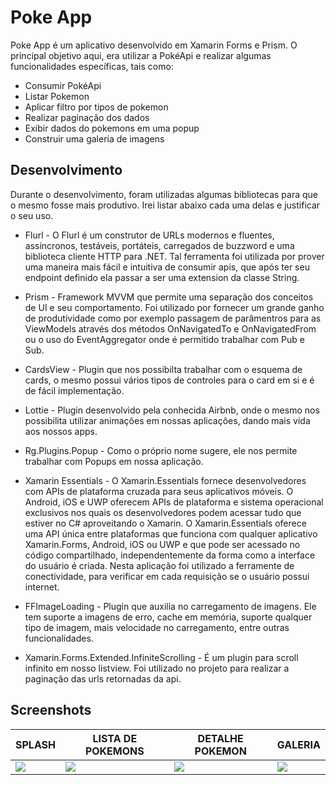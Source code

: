 # Poke App

Poke App é um aplicativo desenvolvido em Xamarin Forms e Prism. O principal objetivo aqui, era utilizar a PokéApi e realizar algumas funcionalidades específicas, tais como:



*  Consumir PokéApi
*  Listar Pokemon
*  Aplicar filtro por tipos de pokemon
*  Realizar paginação dos dados
*  Exibir dados do pokemons em uma popup
*  Construir uma galeria de imagens

## Desenvolvimento
Durante o desenvolvimento, foram utilizadas algumas bibliotecas para que o mesmo fosse mais produtivo. Irei listar abaixo cada uma delas e justificar o seu uso.

* Flurl - O Flurl é um construtor de URLs modernos e fluentes, assíncronos, testáveis, portáteis, carregados de buzzword e uma biblioteca cliente HTTP para .NET. Tal ferramenta foi utilizada por prover uma maneira mais fácil e intuitiva de consumir apis, que após ter seu endpoint definido ela passar a ser uma extension da classe String.

* Prism - Framework MVVM que permite uma separação dos conceitos de UI e seu comportamento. Foi utilizado por fornecer um grande ganho de produtividade como por exemplo passagem de parâmentros para as ViewModels através dos métodos OnNavigatedTo e OnNavigatedFrom ou o uso do EventAggregator onde é permitido trabalhar com Pub e Sub.

* CardsView - Plugin que nos possibilta trabalhar com o esquema de cards, o mesmo possui vários tipos de controles para o card em si e é de fácil implementação.

* Lottie - Plugin desenvolvido pela conhecida Airbnb, onde o mesmo nos possibilita utilizar animações em nossas aplicações, dando mais vida aos nossos apps.

* Rg.Plugins.Popup - Como o próprio nome sugere, ele nos permite trabalhar com Popups em nossa aplicação.

* Xamarin Essentials - O Xamarin.Essentials fornece desenvolvedores com APIs de plataforma cruzada para seus aplicativos móveis.
O Android, iOS e UWP oferecem APIs de plataforma e sistema operacional exclusivos nos quais os desenvolvedores podem acessar tudo que estiver no C# aproveitando o Xamarin. O Xamarin.Essentials oferece uma API única entre plataformas que funciona com qualquer aplicativo Xamarin.Forms, Android, iOS ou UWP e que pode ser acessado no código compartilhado, independentemente da forma como a interface do usuário é criada. Nesta aplicação foi utilizado a ferramente de conectividade, para verificar em cada requisição se o usuário possui internet.

* FFImageLoading - Plugin que auxilia no carregamento de imagens. Ele tem suporte a imagens de erro, cache em memória, suporte qualquer tipo de imagem, mais velocidade no carregamento, entre outras funcionalidades.

* Xamarin.Forms.Extended.InfiniteScrolling - É um plugin para scroll infinito em nosso listview. Foi utilizado no projeto para realizar a paginação das urls retornadas da api. 

## Screenshots


<table>
  <thead>
    <th>SPLASH</th>
    <th>LISTA DE POKEMONS</th>
    <th>DETALHE POKEMON</th>
    <th>GALERIA</th>
  </thead>
  <tbody>
    <tr>
      <td><img src="https://github.com/kainaalmeida/pokeapp/blob/master/Screenshots/splash.png"/></td>
      <td><img src="https://github.com/kainaalmeida/pokeapp/blob/master/Screenshots/pokemons.png"/></td>
      <td><img src="https://github.com/kainaalmeida/pokeapp/blob/master/Screenshots/popup.png"/></td>
      <td><img src="https://github.com/kainaalmeida/pokeapp/blob/master/Screenshots/galeria.png"/></td>
    </tr>
  </tbody>
 </table>




